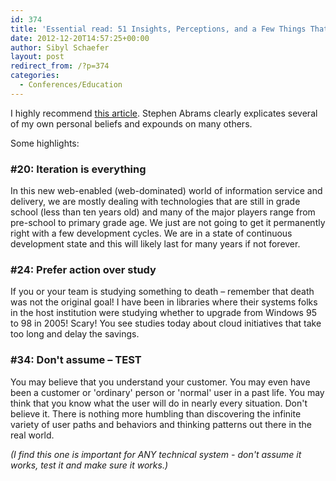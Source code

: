 ```yaml
---
id: 374
title: 'Essential read: 51 Insights, Perceptions, and a Few Things That I Think Are Important to Professional and Personal Progress'
date: 2012-12-20T14:57:25+00:00
author: Sibyl Schaefer
layout: post
redirect_from: /?p=374
categories:
  - Conferences/Education
---
```

I highly recommend [this article](http://stephenslighthouse.com/2012/12/11/editorial-commentary-51-insights-perceptions-and-a-few-things-that-i-think-are-important-to-professional-and-personal-progress/). Stephen Abrams clearly explicates several of my own personal beliefs and expounds on many others.

Some highlights:

### #20: Iteration is everything

In this new web-enabled (web-dominated) world of information service and delivery, we are mostly dealing with technologies that are still in grade school (less than ten years old) and many of the major players range from pre-school to primary grade age. We just are not going to get it permanently right with a few development cycles. We are in a state of continuous development state and this will likely last for many years if not forever.

### #24: Prefer action over study

If you or your team is studying something to death – remember that death was not the original goal! I have been in libraries where their systems folks in the host institution were studying whether to upgrade from Windows 95 to 98 in 2005! Scary! You see studies today about cloud initiatives that take too long and delay the savings.

### #34: Don't assume – TEST

You may believe that you understand your customer. You may even have been a customer or 'ordinary' person or 'normal' user in a past life. You may think that you know what the user will do in nearly every situation. Don't believe it. There is nothing more humbling than discovering the infinite variety of user paths and behaviors and thinking patterns out there in the real world.

_(I find this one is important for ANY technical system - don't assume it works, test it and make sure it works.)_
